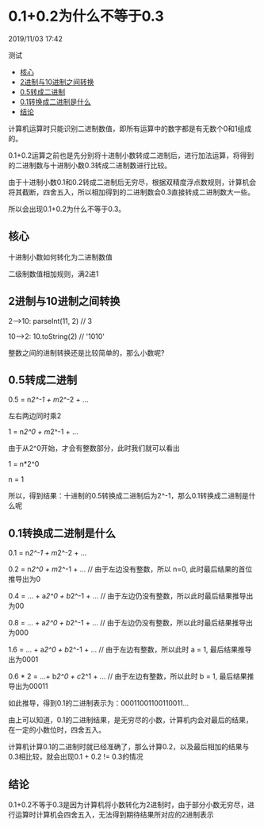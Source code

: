 # 0.1+0.2为什么不等于0.3

2019/11/03 17:42
<!-- TOC -->
测试
- [核心](#核心)
- [2进制与10进制之间转换](#2进制与10进制之间转换)
- [0.5转成二进制](#05转成二进制)
- [0.1转换成二进制是什么](#01转换成二进制是什么)
- [结论](#结论)

<!-- /TOC -->

计算机运算时只能识别二进制数值，即所有运算中的数字都是有无数个0和1组成的。

0.1+0.2运算之前也是先分别将十进制小数转成二进制后，进行加法运算，将得到的二进制数与十进制小数0.3转成二进制数进行比较。

由于十进制小数0.1和0.2转成二进制后无穷尽，根据双精度浮点数规则，计算机会将其截断，四舍五入，所以相加得到的二进制数会0.3直接转成二进制数大一些。

所以会出现0.1+0.2为什么不等于0.3。

## 核心

十进制小数如何转化为二进制数值

二级制数值相加规则，满2进1

## 2进制与10进制之间转换

2——>10: parseInt(11, 2)  // 3

10——>2: 10.toString(2)   // '1010'

整数之间的进制转换还是比较简单的，那么小数呢?

## 0.5转成二进制

0.5 = n*2^-1 + m*2^-2 + ...

左右两边同时乘2

1 = n*2^0 + m*2^-1 + ...

由于从2^0开始，才会有整数部分，此时我们就可以看出

1 = n*2^0

n = 1

所以，得到结果：十进制的0.5转换成二进制后为2^-1，那么0.1转换成二进制是什么呢

## 0.1转换成二进制是什么

0.1 = n*2^-1 + m*2^-2 + ...

0.2 = n*2^0 + m*2^-1 + ...   // 由于左边没有整数，所以 n=0, 此时最后结果的首位推导出为0

0.4 = ... + a*2^0 + b*2^-1 + ...  // 由于左边仍没有整数，所以此时最后结果推导出为00

0.8 = ... + a*2^0 + b*2^-1 + ...  // 由于左边仍没有整数，所以此时最后结果推导出为000

1.6 = ... + a*2^0 + b*2^-1 + ...  // 由于左边有整数，所以此时 a = 1, 最后结果推导出为0001

0.6 * 2 = ...+ b*2^0 + c*2^1 + ...  // 由于左边有整数，所以此时 b = 1, 最后结果推导出为00011

如此推导，得到0.1的二进制表示为：00011001100110011...

由上可以知道，0.1的二进制结果，是无穷尽的小数，计算机内会对最后的结果，在一定的小数位时，四舍五入。

计算机计算0.1的二进制时就已经准确了，那么计算0.2，以及最后相加的结果与0.3相比较，就会出现0.1 + 0.2 != 0.3的情况

## 结论

0.1+0.2不等于0.3是因为计算机将小数转化为2进制时，由于部分小数无穷尽，进行运算时计算机会四舍五入，无法得到期待结果所对应的2进制表示
